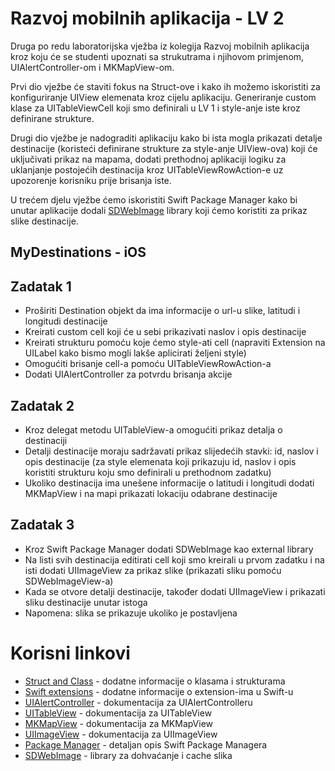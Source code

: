 # Razvoj mobilnih aplikacija - LV 2
Druga po redu laboratorijska vježba iz kolegija Razvoj mobilnih aplikacija kroz koju će se studenti upoznati sa strukutrama i njihovom primjenom, UIAlertController-om i MKMapView-om. 

Prvi dio vježbe će staviti fokus na Struct-ove i kako ih možemo iskoristiti za konfiguriranje UIView elemenata kroz cijelu aplikaciju. Generiranje custom klase za UITableViewCell koji smo definirali u LV 1 i style-anje iste kroz definirane strukture.

Drugi dio vježbe je nadograditi aplikaciju kako bi ista mogla prikazati detalje destinacije (koristeći definirane strukture za style-anje UIView-ova) koji će uključivati prikaz na mapama, dodati prethodnoj aplikaciji logiku za uklanjanje postojećih destinacija kroz UITableViewRowAction-e uz upozorenje korisniku prije brisanja iste.

U trećem djelu vježbe ćemo iskoristiti Swift Package Manager kako bi unutar aplikacije dodali [SDWebImage](https://github.com/SDWebImage/SDWebImage) library koji ćemo koristiti za prikaz slike destinacije.

## MyDestinations - iOS
## Zadatak 1
- Proširiti Destination objekt da ima informacije o url-u slike, latitudi i longitudi destinacije
- Kreirati custom cell koji će u sebi prikazivati naslov i opis destinacije
- Kreirati strukturu pomoću koje ćemo style-ati cell (napraviti Extension na UILabel kako bismo mogli lakše aplicirati željeni style)
- Omogućiti brisanje cell-a pomoću UITableViewRowAction-a
- Dodati UIAlertController za potvrdu brisanja akcije

## Zadatak 2
- Kroz delegat metodu UITableView-a omogućiti prikaz detalja o destinaciji
- Detalji destinacije moraju sadržavati prikaz slijedećih stavki: id, naslov i opis destinacije (za style elemenata koji prikazuju id, naslov i opis koristiti strukturu koju smo definirali u prethodnom zadatku)
- Ukoliko destinacija ima unešene informacije o latitudi i longitudi dodati MKMapView i na mapi prikazati lokaciju odabrane destinacije
## Zadatak 3
- Kroz Swift Package Manager dodati SDWebImage kao external library
- Na listi svih destinacija editirati cell koji smo kreirali u prvom zadatku i na isti dodati UIImageView za prikaz slike (prikazati sliku pomoću SDWebImageView-a)
- Kada se otvore detalji destinacije, također dodati UIImageView i prikazati sliku destinacije unutar istoga
- Napomena: slika se prikazuje ukoliko je postavljena
# Korisni linkovi
- [Struct and Class](https://docs.swift.org/swift-book/LanguageGuide/ClassesAndStructures.html) - dodatne informacije o klasama i strukturama
- [Swift extensions](https://docs.swift.org/swift-book/LanguageGuide/Extensions.html) - dodatne informacije o extension-ima u Swift-u
- [UIAlertController](https://developer.apple.com/documentation/uikit/uialertcontroller) - dokumentacija za UIAlertControlleru
- [UITableView](https://developer.apple.com/documentation/uikit/uitableview) - dokumentacija za UITableView
- [MKMapView](https://developer.apple.com/documentation/mapkit/mkmapview) - dokumentacija za MKMapView
- [UIImageView](https://developer.apple.com/documentation/uikit/uiimageview) - dokumentacija za UIImageView
- [Package Manager](https://swift.org/package-manager/) - detaljan opis Swift Package Managera
- [SDWebImage](https://github.com/SDWebImage/SDWebImage) - library za dohvaćanje i cache slika 
